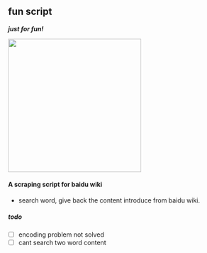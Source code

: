 ## fun script 

_**just for fun!**_

<img src = "https://img.buzzfeed.com/buzzfeed-static/static/2018-08/13/21/campaign_images/buzzfeed-prod-web-02/how-well-do-you-remember-the-fun-song-from-sponge-2-16123-1534210617-0_dblbig.jpg" width = "300" height = "300" align =center />

#### A scraping script for baidu wiki
- search word, give back the content introduce from baidu wiki.
##### todo
- [ ] encoding problem not solved
- [ ] cant search two word content

